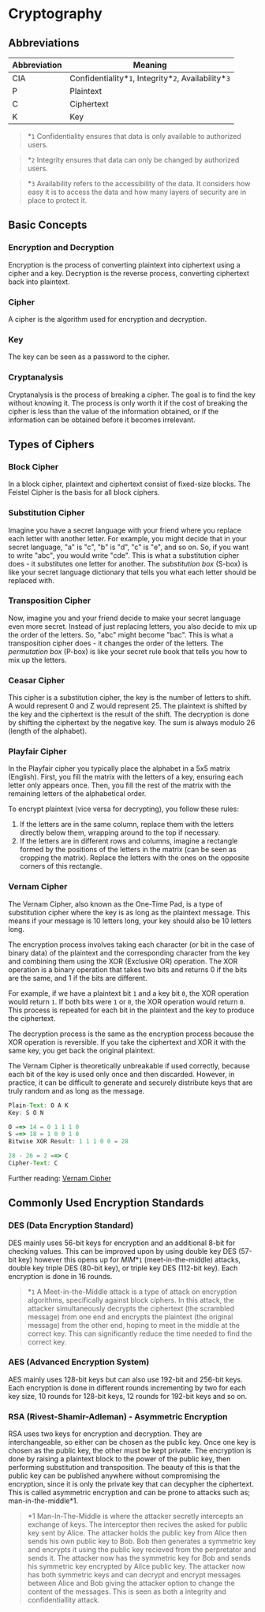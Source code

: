 # Cryptography

## Abbreviations

| Abbreviation | Meaning                                                 |
| ------------ | ------------------------------------------------------- |
| CIA          | Confidentiality\*`1`, Integrity\*`2`, Availability\*`3` |
| P            | Plaintext                                               |
| C            | Ciphertext                                              |
| K            | Key                                                     |

> \*`1` Confidentiality ensures that data is only available to authorized users.

> \*`2` Integrity ensures that data can only be changed by authorized users.

> \*`3` Availability refers to the accessibility of the data. It considers how easy it is to access the data and how many layers of security are in place to protect it.

## Basic Concepts

### Encryption and Decryption

Encryption is the process of converting plaintext into ciphertext using a cipher and a key. Decryption is the reverse process, converting ciphertext back into plaintext.

### Cipher

A cipher is the algorithm used for encryption and decryption.

### Key

The key can be seen as a password to the cipher.

### Cryptanalysis

Cryptanalysis is the process of breaking a cipher. The goal is to find the key without knowing it. The process is only worth it if the cost of breaking the cipher is less than the value of the information obtained, or if the information can be obtained before it becomes irrelevant.

## Types of Ciphers

### Block Cipher

In a block cipher, plaintext and ciphertext consist of fixed-size blocks. The Feistel Cipher is the basis for all block ciphers.

### Substitution Cipher

Imagine you have a secret language with your friend where you replace each letter with another letter. For example, you might decide that in your secret language, "a" is "c", "b" is "d", "c" is "e", and so on. So, if you want to write "abc", you would write "cde". This is what a substitution cipher does - it substitutes one letter for another. The _substitution box_ (S-box) is like your secret language dictionary that tells you what each letter should be replaced with.

### Transposition Cipher

Now, imagine you and your friend decide to make your secret language even more secret. Instead of just replacing letters, you also decide to mix up the order of the letters. So, "abc" might become "bac". This is what a transposition cipher does - it changes the order of the letters. The _permutation box_ (P-box) is like your secret rule book that tells you how to mix up the letters.

### Ceasar Cipher

This cipher is a substitution cipher, the key is the number of letters to shift. A would represent 0 and Z would represent 25. The plaintext is shifted by the key and the ciphertext is the result of the shift. The decryption is done by shifting the ciphertext by the negative key. The sum is always modulo 26 (length of the alphabet).

### Playfair Cipher

In the Playfair cipher you typically place the alphabet in a 5x5 matrix (English). First, you fill the matrix with the letters of a key, ensuring each letter only appears once. Then, you fill the rest of the matrix with the remaining letters of the alphabetical order.

To encrypt plaintext (vice versa for decrypting), you follow these rules:

1. If the letters are in the same column, replace them with the letters directly below them, wrapping around to the top if necessary.
2. If the letters are in different rows and columns, imagine a rectangle formed by the positions of the letters in the matrix (can be seen as cropping the matrix). Replace the letters with the ones on the opposite corners of this rectangle.

### Vernam Cipher

The Vernam Cipher, also known as the One-Time Pad, is a type of substitution cipher where the key is as long as the plaintext message. This means if your message is 10 letters long, your key should also be 10 letters long.

The encryption process involves taking each character (or bit in the case of binary data) of the plaintext and the corresponding character from the key and combining them using the XOR (Exclusive OR) operation. The XOR operation is a binary operation that takes two bits and returns 0 if the bits are the same, and 1 if the bits are different.

For example, if we have a plaintext bit `1` and a key bit `0`, the XOR operation would return `1`. If both bits were `1` or `0`, the XOR operation would return `0`. This process is repeated for each bit in the plaintext and the key to produce the ciphertext.

The decryption process is the same as the encryption process because the XOR operation is reversible. If you take the ciphertext and XOR it with the same key, you get back the original plaintext.

The Vernam Cipher is theoretically unbreakable if used correctly, because each bit of the key is used only once and then discarded. However, in practice, it can be difficult to generate and securely distribute keys that are truly random and as long as the message.

```js
Plain-Text: O A K
Key: S O N
```

```js
O ==> 14 = 0 1 1 1 0
S ==> 18 = 1 0 0 1 0
Bitwise XOR Result: 1 1 1 0 0 = 28
```

```js
28 - 26 = 2 ==> C
Cipher-Text: C
```

Further reading: [Vernam Cipher](https://www.geeksforgeeks.org/vernam-cipher-in-cryptography/)

## Commonly Used Encryption Standards

### DES (Data Encryption Standard)

DES mainly uses 56-bit keys for encryption and an additional 8-bit for checking values. This can be improved upon by using double key DES (57-bit key) however this opens up for _MIM_\*`1` (meet-in-the-middle) attacks, double key triple DES (80-bit key), or triple key DES (112-bit key). Each encryption is done in 16 rounds.

> \*`1` A Meet-in-the-Middle attack is a type of attack on encryption algorithms, specifically against block ciphers. In this attack, the attacker simultaneously decrypts the ciphertext (the scrambled message) from one end and encrypts the plaintext (the original message) from the other end, hoping to meet in the middle at the correct key. This can significantly reduce the time needed to find the correct key.

### AES (Advanced Encryption System)

AES mainly uses 128-bit keys but can also use 192-bit and 256-bit keys. Each encryption is done in different rounds incrementing by two for each key size, 10 rounds for 128-bit keys, 12 rounds for 192-bit keys and so on.

### RSA (Rivest-Shamir-Adleman) - Asymmetric Encryption

RSA uses two keys for encryption and decryption. They are interchangeable, so either can be chosen as the public key. Once one key is chosen as the public key, the other must be kept private. The encryption is done by raising a plaintext block to the power of the public key, then performing substitution and transposition. The beauty of this is that the public key can be published anywhere without compromising the encryption, since it is only the private key that can decypher the ciphertext. This is called asymmetric encryption and can be prone to attacks such as; man-in-the-middle\*1.

> \*1 Man-In-The-Middle is where the attacker secretly intercepts an exchange of keys. The interceptor then recives the asked for public key sent by Alice. The attacker holds the public key from Alice then sends his own public key to Bob. Bob then generates a symmetric key and encrypts it using the public key recieved from the perpretator and sends it. The attacker now has the symmetric key for Bob and sends his symmetric key encrypted by Alice public key. The attacker now has both symmetric keys and can decrypt and encrypt messages between Alice and Bob giving the attacker option to change the content of the messages. This is seen as both a integrity and confidentiallity attack.
